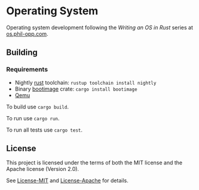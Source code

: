 # Operating System

Operating system development following the _Writing an OS in Rust_ series at
[os.phil-opp.com](https://os.phil-opp.com).

## Building

### Requirements

- Nightly [rust](https://www.rust-lang.org/tools/install) toolchain: `rustup toolchain install nightly`
- Binary [bootimage](https://crates.io/crates/bootimage) crate: `cargo install bootimage`
- [Qemu](https://www.qemu.org/)

To build use `cargo build`.

To run use `cargo run`.

To run all tests use `cargo test`.

## License

This project is licensed under the terms of both the MIT license and the
Apache license (Version 2.0).

See [License-MIT](License-MIT) and [License-Apache](License-Apache) for details.
